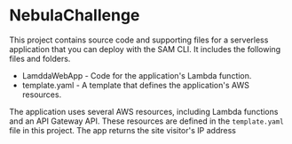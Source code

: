 # NebulaChallenge

This project contains source code and supporting files for a serverless application that you can deploy with the SAM CLI. It includes the following files and folders.

- LamddaWebApp - Code for the application's Lambda function.
- template.yaml - A template that defines the application's AWS resources.

The application uses several AWS resources, including Lambda functions and an API Gateway API. These resources are defined in the `template.yaml` file in this project. The app returns the site visitor's IP address

